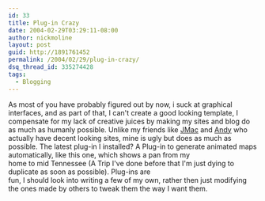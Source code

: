 ```yaml
---
id: 33
title: Plug-in Crazy
date: 2004-02-29T03:29:11-08:00
author: nickmoline
layout: post
guid: http://1891761452
permalink: /2004/02/29/plug-in-crazy/
dsq_thread_id: 335274428
tags:
  - Blogging
---
```

As most of you have probably figured out by now, i suck at graphical interfaces, and as part of that, I can't create a good looking template, I compensate for my lack of creative juices by making my sites and blog do as much as humanly possible. Unlike my friends like [JMac](http://www.jmaclabs.com) and [Andy](http://www.andymatter.com/) who actually have decent looking sites, mine is ugly but does as much as possible. The latest plug-in I installed? A Plug-in to generate animated maps automatically, like this one, which shows a pan from my  
home to mid Tennessee (A Trip I've done before that I'm just dying to duplicate as soon as possible). Plug-ins are  
fun, I should look into writing a few of my own, rather then just modifying the ones made by others to tweak them the way I want them.